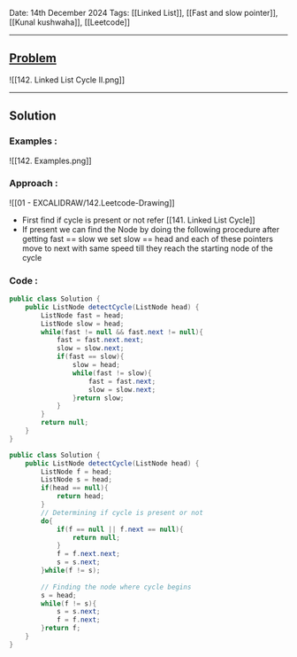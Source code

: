 
Date: 14th December 2024
Tags: [[Linked List]], [[Fast and slow pointer]], [[Kunal kushwaha]], [[Leetcode]]

---
## [Problem](https://leetcode.com/problems/linked-list-cycle-ii/description/)

![[142. Linked List Cycle II.png]]

---
## Solution

### Examples :

![[142. Examples.png]]
### Approach :

![[01 - EXCALIDRAW/142.Leetcode-Drawing]]

- First find if cycle is present or not refer [[141. Linked List Cycle]]
- If present we can find the Node by doing the following procedure after getting fast == slow we set slow == head and each of these pointers move to next with same speed till they reach the starting node of the cycle
### Code :

```java
public class Solution {
    public ListNode detectCycle(ListNode head) {
        ListNode fast = head;
        ListNode slow = head;
        while(fast != null && fast.next != null){
            fast = fast.next.next;
            slow = slow.next;
            if(fast == slow){
                slow = head;
                while(fast != slow){
                    fast = fast.next;
                    slow = slow.next;
                }return slow;
            }
        }
        return null;
    }
}
```



```java
public class Solution {
    public ListNode detectCycle(ListNode head) {
        ListNode f = head;
        ListNode s = head;
        if(head == null){
            return head;
        }
        // Determining if cycle is present or not
        do{
            if(f == null || f.next == null){
                return null;
            }
            f = f.next.next;
            s = s.next;
        }while(f != s);
       
        // Finding the node where cycle begins
        s = head;
        while(f != s){
            s = s.next;
            f = f.next;
        }return f;
    }
}
```
